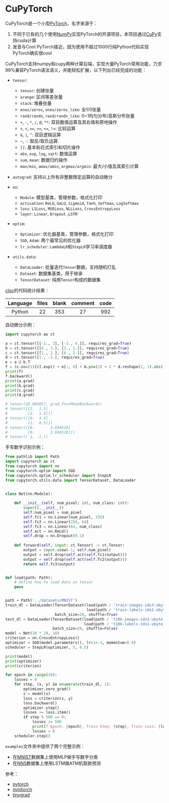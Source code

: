 # CuPyTorch

CuPyTorch是一个小型[PyTorch](https://pytorch.org/)，名字来源于：

1. 不同于已有的几个使用[NumPy](https://numpy.org/)实现PyTorch的开源项目，本项目通过[CuPy](https://cupy.dev/)支持cuda计算
2. 发音与Cool PyTorch接近，因为使用不超过1000行纯Python代码实现PyTorch确实很cool

CuPyTorch支持numpy和cupy两种计算后端，实现大量PyTorch常用功能，力求99%兼容PyTorch语法语义，并能轻松扩展，以下列出已经完成的功能：

* `tensor`: 
  * `tensor`: 创建张量
  * `arange`: 区间等差张量
  * `stack`: 堆叠张量
  * `ones/zeros`, `ones/zeros_like`: 全1/0张量
  * `rand/randn`, `rand/randn_like`: 0~1均匀分布/高斯分布张量
  * `+`, `-`, `*`, `/`, `@`, `**`: 双目数值运算及其右值和原地操作
  * `>`, `<`, `==`, `>=`, `<=`, `!=`: 比较运算
  * `&`, `|`, `^`: 双目逻辑运算
  * `~`, `-`: 取反/取负运算
  * `[]`: 基本和花式索引和切片操作
  * `abs`, `exp`, `log`, `sqrt`: 数值运算
  * `sum`, `mean`: 数据归约操作
  * `max/min`, `amax/amin`, `argmax/argmin`: 最大/小值及其索引计算
  
* `autograd`: 支持以上所有非整数限定运算的自动微分

* `nn`:
  * `Module`: 模型基类，管理参数，格式化打印
  * `activation`: `ReLU`, `GeLU`, `Sigmoid`, `Tanh`, `Softmax`, `LogSoftmax`
  * `loss`: `L1Loss`, `MSELoss`, `NLLLoss`, `CrossEntropyLoss`
  * `layer`: `Linear`, `Dropout` ,`LSTM`

* `optim`:
  * `Optimizer`: 优化器基类，管理参数，格式化打印
  * `SGD`, `Adam`: 两个最常见的优化器
  * `lr_scheduler`: `LambdaLR`和`StepLR`学习率调度器

* `utils.data`:
  * `DataLoader`: 批量迭代`Tensor`数据，支持随机打乱
  * `Dataset`:  数据集基类，用于继承
  * `TensorDataset`: 纯用`Tensor`构成的数据集

[cloc](https://github.com/AlDanial/cloc)的代码统计结果：

| Language | files | blank | comment | code |
| :------: | :---: | :---: | :-----: | :--: |
|  Python  |  22   |  353  |   27    | 992  |

自动微分示例：

```python
import cupytorch as ct

a = ct.tensor([[-1., 2], [-3., 4.]], requires_grad=True)
b = ct.tensor([[4., 3.], [2., 1.]], requires_grad=True)
c = ct.tensor([[1., 2.], [0., 2.]], requires_grad=True)
d = ct.tensor([1., -2.], requires_grad=True)
e = a @ b.T
f = (c.max(1)[0].exp() + e[:, 0] + b.pow(2) + 2 * d.reshape(2, 1).abs()).mean()
print(f)
f.backward()
print(a.grad)
print(b.grad)
print(c.grad)
print(d.grad)

# tensor(18.889057, grad_fn=<MeanBackward>)
# tensor([[2.  1.5]
#         [2.  1.5]])
# tensor([[0.  4.5]
#         [1.  0.5]])
# tensor([[0.       3.694528]
#         [0.       3.694528]])
# tensor([ 1. -1.])
```

手写数字识别示例：

```python
from pathlib import Path
import cupytorch as ct
from cupytorch import nn
from cupytorch.optim import SGD
from cupytorch.optim.lr_scheduler import StepLR
from cupytorch.utils.data import TensorDataset, DataLoader


class Net(nn.Module):
    
    def __init__(self, num_pixel: int, num_class: int):
        super().__init__()
        self.num_pixel = num_pixel
        self.fc1 = nn.Linear(num_pixel, 256)
        self.fc2 = nn.Linear(256, 64)
        self.fc3 = nn.Linear(64, num_class)
        self.act = nn.ReLU()
        self.drop = nn.Dropout(0.1)
    
    def forward(self, input: ct.Tensor) -> ct.Tensor:
        output = input.view(-1, self.num_pixel)
        output = self.drop(self.act(self.fc1(output)))
        output = self.drop(self.act(self.fc2(output)))
        return self.fc3(output)


def load(path: Path):
    # define how to load data as tensor
    pass


path = Path('../datasets/MNIST')
train_dl = DataLoader(TensorDataset(load(path / 'train-images-idx3-ubyte.gz'),
                                    load(path / 'train-labels-idx1-ubyte.gz')),
                      batch_size=20, shuffle=True)
test_dl = DataLoader(TensorDataset(load(path / 't10k-images-idx3-ubyte.gz'),
                                   load(path / 't10k-labels-idx1-ubyte.gz')),
                     batch_size=20, shuffle=False)
model = Net(28 * 28, 10)
criterion = nn.CrossEntropyLoss()
optimizer = SGD(model.parameters(), lr=1e-3, momentum=0.9)
scheduler = StepLR(optimizer, 5, 0.5)

print(model)
print(optimizer)
print(criterion)

for epoch in range(10):
    losses = 0
    for step, (x, y) in enumerate(train_dl, 1):
        optimizer.zero_grad()
        z = model(x)
        loss = criterion(z, y)
        loss.backward()
        optimizer.step()
        losses += loss.item()
        if step % 500 == 0:
            losses /= 500
            print(f'Epoch: {epoch}, Train Step: {step}, Train Loss: {losses:.6f}')
            losses = 0
    scheduler.step()
```

`examples`文件夹中提供了两个完整示例：

* 在[MNIST](http://yann.lecun.com/exdb/mnist/)数据集上使用MLP做手写数字分类
* 在[NN5](http://www.neural-forecasting-competition.com/downloads/NN5/datasets/download.htm)数据集上使用LSTM做ATM机取款预测

参考：

* [pytorch](https://github.com/pytorch/pytorch)
* [minitorch](https://github.com/zhouzaida/minitorch)
* [tinygrad](https://github.com/geohot/tinygrad)

